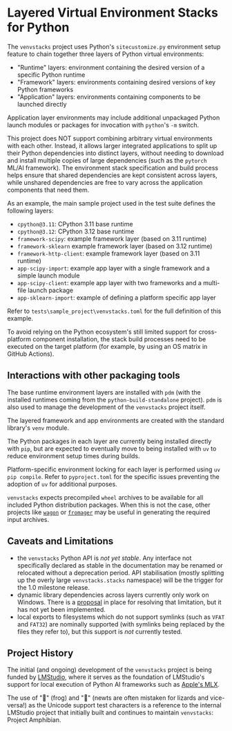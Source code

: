 Layered Virtual Environment Stacks for Python
=============================================

The `venvstacks` project uses Python's `sitecustomize.py` environment setup feature to
chain together three layers of Python virtual environments:

* "Runtime" layers: environment containing the desired version of a specific Python runtime
* "Framework" layers: environments containing desired versions of key Python frameworks
* "Application" layers: environments containing components to be launched directly

Application layer environments may include additional unpackaged Python launch modules or
packages for invocation with `python`'s `-m` switch.

This project does NOT support combining arbitrary virtual environments with each other.
Instead, it allows larger integrated applications to split up their Python dependencies into
distinct layers, without needing to download and install multiple copies of large
dependencies (such as the `pytorch` ML/AI framework). The environment stack specification
and build process helps ensure that shared dependencies are kept consistent across layers,
while unshared dependencies are free to vary across the application components that need them.

As an example, the main sample project used in the test suite defines the following layers:

* `cpython@3.11`: CPython 3.11 base runtime
* `cpython@3.12`: CPython 3.12 base runtime
* `framework-scipy`: example framework layer (based on 3.11 runtime)
* `framework-sklearn` example framework layer (based on 3.12 runtime)
* `framework-http-client`: example framework layer (based on 3.11 runtime)
* `app-scipy-import`: example app layer with a single framework and a simple launch module
* `app-scipy-client`: example app layer with two frameworks and a multi-file launch package
* `app-sklearn-import`: example of defining a platform specific app layer

Refer to `tests\sample_project\venvstacks.toml` for the full definition of this example.

To avoid relying on the Python ecosystem's still limited support for cross-platform
component installation, the stack build processes need to be executed on the target
platform (for example, by using an OS matrix in GitHub Actions).


Interactions with other packaging tools
---------------------------------------

The base runtime environment layers are installed with `pdm` (with the installed runtimes coming
from the `python-build-standalone` project). `pdm` is also used to manage the development
of the `venvstacks` project itself.

The layered framework and app environments are created with the standard library's `venv` module.

The Python packages in each layer are currently being installed directly with `pip`, but
are expected to eventually move to being installed with `uv` to reduce environment
setup times during builds.

Platform-specific environment locking for each layer is performed using
`uv pip compile`. Refer to `pyproject.toml` for the specific issues preventing
the adoption of `uv` for additional purposes.

`venvstacks` expects precompiled `wheel` archives to be available for all included
Python distribution packages. When this is not the case, other projects like
[`wagon`](https://pypi.org/project/wagon/#files) or
[`fromager`](https://pypi.org/project/fromager/)
may be useful in generating the required input archives.


Caveats and Limitations
-----------------------

* the `venvstacks` Python API is *not yet stable*. Any interface not specifically
  declared as stable in the documentation may be renamed or relocated without a
  deprecation period. API stabilisation (mostly splitting up the overly large
  `venvstacks.stacks` namespace) will be the trigger for the 1.0 milestone release.
* dynamic library dependencies across layers currently only work on Windows.
  There is a [proposal](https://github.com/lmstudio-ai/venvstacks/issues/1) in
  place for resolving that limitation, but it has not yet been implemented.
* local exports to filesystems which do not support symlinks (such as `VFAT` and
  `FAT32`) are nominally supported (with symlinks being replaced by the files
  they refer to), but this support is *not* currently tested.


Project History
---------------

The initial (and ongoing) development of the `venvstacks` project is being funded
by [LMStudio](https://lmstudio.ai/), where it serves as the foundation of
LMStudio's support for local execution of Python AI frameworks such as
[Apple's MLX](https://lmstudio.ai/blog/lmstudio-v0.3.4).

The use of "🐸" (frog) and "🦎" (newts are often mistaken for lizards and
vice-versa!) as the Unicode support test characters is a reference to the
internal LMStudio project that initially built and continues to maintain
`venvstacks`: Project Amphibian.
